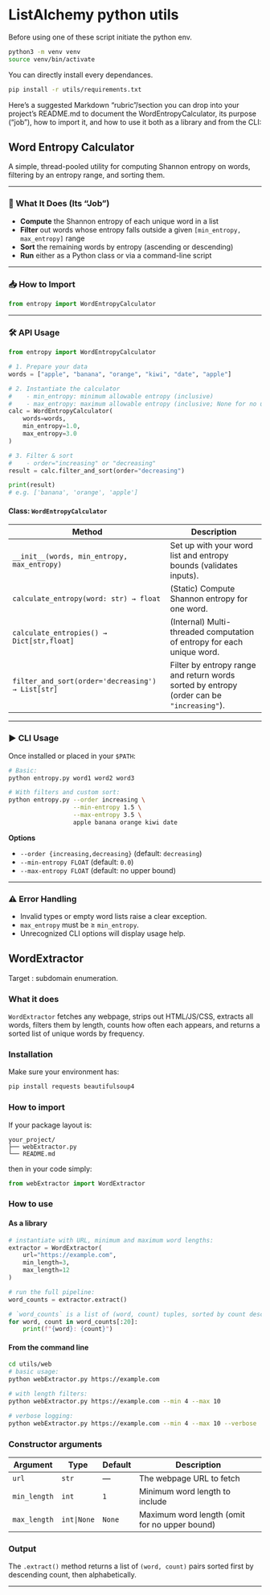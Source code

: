 # ListAlchemy python utils

Before using one of these script initiate the python env.

```bash
python3 -m venv venv
source venv/bin/activate
```

You can directly install every dependances.

```bash
pip install -r utils/requirements.txt
```

Here’s a suggested Markdown “rubric”/section you can drop into your project’s README.md to document the WordEntropyCalculator, its purpose (“job”), how to import it, and how to use it both as a library and from the CLI:





## Word Entropy Calculator

A simple, thread-pooled utility for computing Shannon entropy on words, filtering by an entropy range, and sorting them.

---

### 📌 What It Does (Its “Job”)

- **Compute** the Shannon entropy of each unique word in a list  
- **Filter** out words whose entropy falls outside a given `[min_entropy, max_entropy]` range  
- **Sort** the remaining words by entropy (ascending or descending)  
- **Run** either as a Python class or via a command-line script  

---

### 📥 How to Import

```python
from entropy import WordEntropyCalculator
```

---

### 🛠️ API Usage

```python
from entropy import WordEntropyCalculator

# 1. Prepare your data
words = ["apple", "banana", "orange", "kiwi", "date", "apple"]

# 2. Instantiate the calculator
#    - min_entropy: minimum allowable entropy (inclusive)
#    - max_entropy: maximum allowable entropy (inclusive; None for no upper bound)
calc = WordEntropyCalculator(
    words=words,
    min_entropy=1.0,
    max_entropy=3.0
)

# 3. Filter & sort
#    - order="increasing" or "decreasing"
result = calc.filter_and_sort(order="decreasing")

print(result)
# e.g. ['banana', 'orange', 'apple']
```

#### Class: `WordEntropyCalculator`

| Method                               | Description                                                                                   |
|--------------------------------------|-----------------------------------------------------------------------------------------------|
| `__init__(words, min_entropy, max_entropy)` | Set up with your word list and entropy bounds (validates inputs).                             |
| `calculate_entropy(word: str) → float`      | (Static) Compute Shannon entropy for one word.                                               |
| `calculate_entropies() → Dict[str,float]`    | (Internal) Multi-threaded computation of entropy for each unique word.                        |
| `filter_and_sort(order='decreasing') → List[str]` | Filter by entropy range and return words sorted by entropy (order can be `"increasing"`). |

---

### ▶️ CLI Usage

Once installed or placed in your `$PATH`:

```bash
# Basic:
python entropy.py word1 word2 word3

# With filters and custom sort:
python entropy.py --order increasing \
                  --min-entropy 1.5 \
                  --max-entropy 3.5 \
                  apple banana orange kiwi date
```

**Options**  
- `--order {increasing,decreasing}` (default: `decreasing`)  
- `--min-entropy FLOAT` (default: `0.0`)  
- `--max-entropy FLOAT` (default: no upper bound)  

---

### ⚠️ Error Handling

- Invalid types or empty word lists raise a clear exception.  
- `max_entropy` must be ≥ `min_entropy`.  
- Unrecognized CLI options will display usage help.




## WordExtractor

Target : subdomain enumeration.

### What it does
`WordExtractor` fetches any webpage, strips out HTML/JS/CSS, extracts all words, filters them by length, counts how often each appears, and returns a sorted list of unique words by frequency.

### Installation
Make sure your environment has:
```bash
pip install requests beautifulsoup4
```

### How to import
If your package layout is:
```
your_project/
├── webExtractor.py
└── README.md
```
then in your code simply:
```python
from webExtractor import WordExtractor
```

### How to use

#### As a library
```python
# instantiate with URL, minimum and maximum word lengths:
extractor = WordExtractor(
    url="https://example.com",
    min_length=3,
    max_length=12
)

# run the full pipeline:
word_counts = extractor.extract()

# `word_counts` is a list of (word, count) tuples, sorted by count desc:
for word, count in word_counts[:20]:
    print(f"{word}: {count}")
```

#### From the command line
```bash
cd utils/web
# basic usage:
python webExtractor.py https://example.com

# with length filters:
python webExtractor.py https://example.com --min 4 --max 10

# verbose logging:
python webExtractor.py https://example.com --min 4 --max 10 --verbose
```

### Constructor arguments
| Argument    | Type    | Default | Description                                 |
|-------------|---------|---------|---------------------------------------------|
| `url`       | `str`   | —       | The webpage URL to fetch                    |
| `min_length`| `int`   | `1`     | Minimum word length to include              |
| `max_length`| `int\|None` | `None`   | Maximum word length (omit for no upper bound)|

### Output
The `.extract()` method returns a list of `(word, count)` pairs sorted first by descending count, then alphabetically.

---
